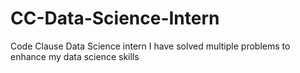 # CC-Data-Science-Intern
Code Clause Data Science intern I have solved multiple problems to enhance my data science skills
